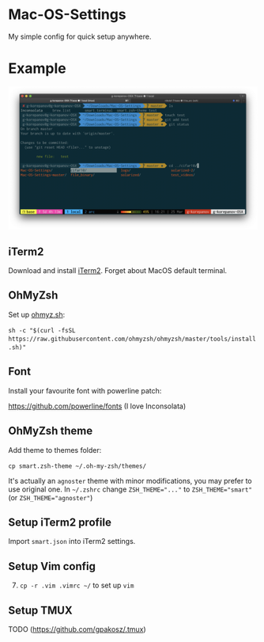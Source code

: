 # Mac-OS-Settings
My simple config for quick setup anywhere.

# Example

![screenshot](example.png)

## iTerm2
Download and install [iTerm2](iterm2.com). Forget about MacOS default terminal.

## OhMyZsh
Set up [ohmyz.sh](ohmyz.sh):

`sh -c "$(curl -fsSL https://raw.githubusercontent.com/ohmyzsh/ohmyzsh/master/tools/install.sh)"`

## Font
Install your favourite font with powerline patch:

https://github.com/powerline/fonts (I love Inconsolata)

## OhMyZsh theme
Add theme to themes folder:

`cp smart.zsh-theme ~/.oh-my-zsh/themes/`

It's actually an `agnoster` theme with minor modifications, you may prefer to use original one.
In `~/.zshrc` change `ZSH_THEME="..."` to `ZSH_THEME="smart"` (or `ZSH_THEME="agnoster"`)

## Setup iTerm2 profile
Import `smart.json` into iTerm2 settings.

## Setup Vim config
7) `cp -r .vim .vimrc ~/` to set up `vim`

## Setup TMUX
TODO (https://github.com/gpakosz/.tmux)

